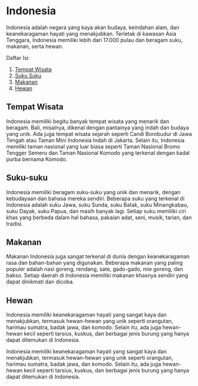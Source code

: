 # Indonesia
Indonesia adalah negara yang kaya akan budaya, keindahan alam, dan keanekaragaman hayati yang menakjubkan. Terletak di kawasan Asia Tenggara, Indonesia memiliki lebih dari 17.000 pulau dan beragam suku, makanan, serta hewan. 

Daftar Isi:
1. [Tempat Wisata](https://github.com/aspectxlol/Indonesia/edit/main/README.md#tempat-wisata)
1. [Suku Suku](https://github.com/aspectxlol/Indonesia/edit/main/README.md#suku-suku)
1. [Makanan](https://github.com/aspectxlol/Indonesia/edit/main/README.md#makanan)
1. [Hewan](https://github.com/aspectxlol/Indonesia/edit/main/README.md#Hewan)

## Tempat Wisata
Indonesia memiliki begitu banyak tempat wisata yang menarik dan beragam. Bali, misalnya, dikenal dengan pantainya yang indah dan budaya yang unik. Ada juga tempat wisata sejarah seperti Candi Borobudur di Jawa Tengah atau Taman Mini Indonesia Indah di Jakarta. Selain itu, Indonesia memiliki taman nasional yang luar biasa seperti Taman Nasional Bromo Tengger Semeru dan Taman Nasional Komodo yang terkenal dengan kadal purba bernama Komodo.

## Suku-suku
Indonesia memiliki beragam suku-suku yang unik dan menarik, dengan kebudayaan dan bahasa mereka sendiri. Beberapa suku yang terkenal di Indonesia adalah suku Jawa, suku Sunda, suku Batak, suku Minangkabau, suku Dayak, suku Papua, dan masih banyak lagi. Setiap suku memiliki ciri khas yang berbeda dalam hal bahasa, pakaian adat, seni, musik, tarian, dan tradisi.

## Makanan
Makanan Indonesia juga sangat terkenal di dunia dengan keanekaragaman rasa dan bahan-bahan yang digunakan. Beberapa makanan yang paling populer adalah nasi goreng, rendang, sate, gado-gado, mie goreng, dan bakso. Setiap daerah di Indonesia memiliki makanan khasnya sendiri yang dapat dinikmati dan dicoba.

## Hewan
Indonesia memiliki keanekaragaman hayati yang sangat kaya dan menakjubkan, termasuk hewan-hewan yang unik seperti orangutan, harimau sumatra, badak jawa, dan komodo. Selain itu, ada juga hewan-hewan kecil seperti tarsius, kuskus, dan berbagai jenis burung yang hanya dapat ditemukan di Indonesia.

Indonesia memiliki keanekaragaman hayati yang sangat kaya dan menakjubkan, termasuk hewan-hewan yang unik seperti orangutan, harimau sumatra, badak jawa, dan komodo. Selain itu, ada juga hewan-hewan kecil seperti tarsius, kuskus, dan berbagai jenis burung yang hanya dapat ditemukan di Indonesia.
